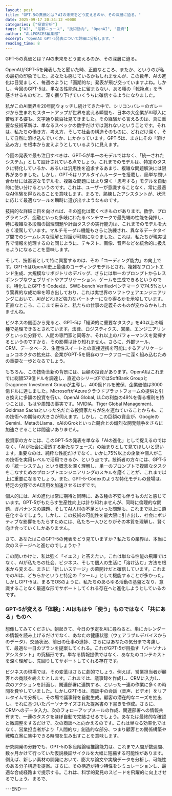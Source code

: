 ```yaml
---
layout: post
title: "GPT-5の真価とは？AIの未来をどう変えるのか、その深層に迫る。"
date: 2025-09-17 20:34:12 +0000
categories: ["投資分析"]
tags: ["AI", "最新ニュース", "技術動向", "OpenAI", "投資"]
author: "ALLFORCES編集部"
excerpt: "OpenAI GPT-5発表について詳細に分析します。"
reading_time: 8
---
```


GPT-5の真価とは？AIの未来をどう変えるのか、その深層に迫る。

OpenAIがGPT-5を発表したと聞いた時、正直なところ、またか、というのが私の最初の印象でした。あなたも感じているかもしれませんが、この数年、AIの進化は目覚ましく、毎週のように「画期的な」発表が飛び交っていますよね。しかし、今回のGPT-5は、単なる性能向上に留まらない、ある種の「転換点」を予感させるものだと、深く掘り下げていくうちに確信するようになりました。

私がこのAI業界を20年間ウォッチし続けてきた中で、シリコンバレーのガレージから生まれたスタートアップが世界を変える瞬間も、日本の大企業がAI導入に苦戦する姿も、文字通り数百社見てきました。その経験から言えるのは、真に重要な技術革新は、単なるスペックの数字だけでは測れないということです。それは、私たちの働き方、考え方、そして社会の構造そのものに、どれだけ深く、そして自然に溶け込んでいくか、にかかっています。GPT-5は、まさにその「溶け込み方」を根本から変えようとしているように見えます。

今回の発表で最も注目すべきは、GPT-5が単一のモデルではなく、「統一されたシステム」として設計されている点でしょう。これまでのモデルは、特定のタスクに特化しているか、あるいは汎用性を追求するあまり、複雑な問題解決には限界がありました。しかし、GPT-5はリアルタイムルーターを搭載し、簡単な問い合わせには高速なモデルを、複雑な問題にはより深く「思考する」モデルを自動的に使い分けるというのです。これは、ユーザーが意識することなく、常に最適なAI体験を得られることを意味します。まるで、熟練したアシスタントが、状況に応じて最適なツールを瞬時に選び出すようなものです。

技術的な詳細に目を向ければ、その進化は驚くべきものがあります。数学、プログラミング、金融といった多岐にわたるベンチマークで最先端の性能を発揮し、特に複雑な多段階の論理問題や計画タスクの実行能力は、これまでのモデルを大きく凌駕しています。マルチモーダル機能もさらに洗練され、異なるデータタイプ間でのシームレスな理解と対話が可能になりました。これは、私たちが現実世界で情報を処理するのと同じように、テキスト、画像、音声などを統合的に扱えるようになることを意味します。

そして、技術者として特に興奮するのは、その「コーディング能力」の向上です。GPT-5はOpenAI史上最強のコーディングモデルとされ、複雑なフロントエンド生成、大規模なリポジトリのデバッグ、さらには単一のプロンプトからレスポンシブなウェブサイトやアプリケーション、ゲームを生成できるというのです。特化したGPT-5-Codexは、SWE-bench Verifiedベンチマークで74.5%という驚異的な成功率を叩き出しており、これは実世界のソフトウェアエンジニアリングにおいて、AIがどれほど強力なパートナーになり得るかを示唆しています。正直なところ、ここまで来ると、私たちの仕事の定義そのものが変わるかもしれませんね。

ビジネスの側面から見ると、GPT-5は「経済的に重要なタスク」を40以上の職種で処理できるとされています。法律、ロジスティクス、営業、エンジニアリングといった分野で、人間の専門家と同等か、それ以上のパフォーマンスを発揮するというのですから、その影響は計り知れません。さらに、外部ツール、CRM、データベース、生産性スイートとの直接連携を可能にするアプリケーションコネクタの拡充は、企業がGPT-5を既存のワークフローに深く組み込むための重要な一歩となるでしょう。

もちろん、この技術革新の背景には、巨額の投資があります。OpenAIはこれまでに総額579億ドルを調達し、直近のシリーズFではSoftBank GroupとDragoneer Investment Groupが主導し、400億ドルを確保、企業価値は3000億ドルに達しました。MicrosoftがAzureクラウドプラットフォームの提供と引き換えに多額の投資を行い、OpenAI Global, LLCの利益の49%を得る権利を持つことは、もはや周知の事実です。NVIDIA、Tiger Global Management、Goldman Sachsといった名だたる投資家たちが名を連ねていることからも、この技術への期待の大きさが伺えます。しかし、この巨額の資金が、GoogleのGemini、MetaのLlama、xAIのGrokといった競合との熾烈な開発競争をさらに加速させることは間違いありません。

投資家の方々には、このGPT-5の発表を単なる「AIの進化」として捉えるのではなく、「AIが社会に浸透する新たなフェーズ」の始まりとして見てほしいと思います。重要なのは、純粋な性能だけでなく、いかに75%以上の企業や個人がこの技術を実用レベルで活用できるか、という点です。技術者の方々には、GPT-5の「統一システム」という概念を深く理解し、単一のプロンプトで複雑なタスクをこなすためのプロンプトエンジニアリングのスキルを磨くことが、これまで以上に重要になるでしょう。また、GPT-5-Codexのような特化モデルの登場は、特定の分野でのAI活用を加速させるはずです。

個人的には、AIの進化は常に期待と同時に、ある種の不安も伴うものだと感じています。GPT-5がもたらす生産性向上は計り知れませんが、同時に倫理的な問題、ガバナンスの課題、そしてAI人材の不足といった問題も、これまで以上に顕在化するでしょう。しかし、この技術の可能性を最大限に引き出し、社会にポジティブな影響をもたらすためには、私たち一人ひとりがその本質を理解し、賢く向き合っていくしかありません。

さて、あなたはこのGPT-5の発表をどう見ていますか？私たちの業界は、本当に次のステージへと進むのでしょうか？

この問いかけに、私は強く「イエス」と答えたい。これは単なる性能の飛躍ではなく、AIが私たちの社会、ビジネス、そして個人の生活に「溶け込む」方法を根本から変える、まさに「新しいステージ」の幕開けだと確信しています。これまでのAIは、どちらかというと特定の「ツール」として機能することが多かった。しかしGPT-5は、まるでOSのように、私たちのあらゆる活動の基盤となり、意識することなく最適な形でサポートしてくれる存在へと進化しようとしているのです。

### GPT-5が変える「体験」：AIはもはや「使う」ものではなく「共にある」ものへ

想像してみてください。朝起きて、今日の予定をAIに尋ねると、単にカレンダーの情報を読み上げるだけでなく、あなたの健康状態（ウェアラブルデバイスからのデータ）、交通状況、前日の仕事の進捗、さらにはあなたの気分まで考慮して、最適な一日のプランを提案してくれる。これがGPT-5が目指す「パーソナルアシスタント」の究極形です。単なる情報提供ではなく、あなたのコンテキストを深く理解し、先回りしてサポートしてくれる存在です。

ビジネスの現場では、その変革はさらに劇的でしょう。例えば、営業担当者が顧客との商談を終えたとします。これまでは、議事録を作成し、CRMに入力し、次のアクションを計画し、関連部署に連携する、といった一連の作業に多くの時間を費やしていました。しかしGPT-5は、商談中の会話（音声、ビデオ）をリアルタイムで分析し、その場で議事録を自動生成。顧客の潜在的なニーズを抽出し、それに基づいたパーソナライズされた提案書の下書きを作成。さらに、CRMへのデータ入力、次のフォローアップメールの作成、関連部署への情報共有まで、一連のタスクをほぼ自動で完結させるでしょう。あなたは最終的な確認と微調整をするだけで、次の商談へと向かえるのです。これは単なる効率化ではなく、営業担当者がより「人間的な」創造的な部分、つまり顧客との関係構築や戦略立案に集中できる時間を生み出すことを意味します。

研究開発の分野でも、GPT-5の多段階論理推論能力は、これまで人間が数週間、数ヶ月かけて行っていた仮説検証サイクルを大幅に短縮する可能性があります。例えば、新しい素材の開発において、膨大な論文や実験データを分析し、可能性のある分子構造を提案。さらに、その構造が持つ特性をシミュレーションし、最適な合成経路まで提示する。これは、科学的発見のスピードを飛躍的に向上させるでしょう。まるで、

---END---
